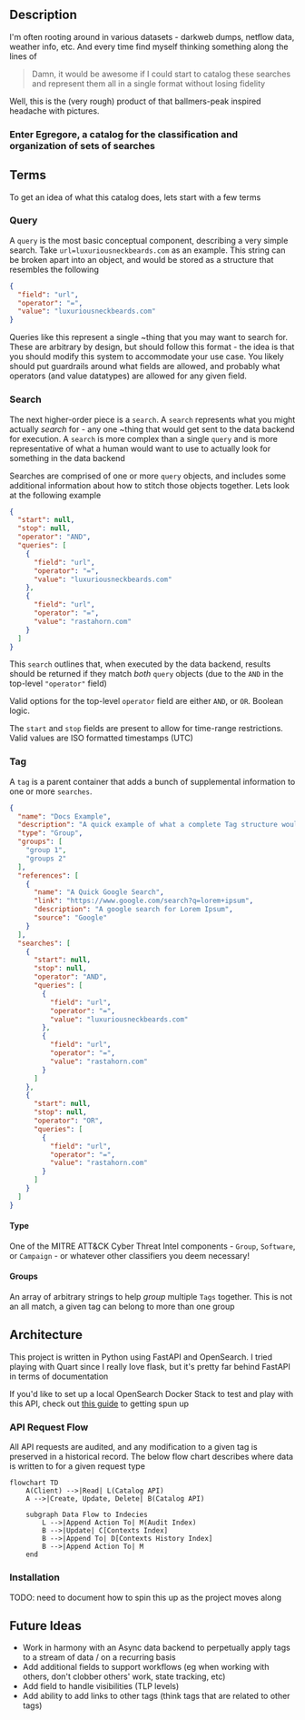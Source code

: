 ## Description

I'm often rooting around in various datasets - darkweb dumps, netflow data, weather info, etc. And every time
find myself thinking something along the lines of

> Damn, it would be awesome if I could start to catalog these searches and represent them all in a single format without
> losing fidelity

Well, this is the (very rough) product of that ballmers-peak inspired headache with pictures.

### Enter Egregore, a catalog for the classification and organization of sets of searches

## Terms

To get an idea of what this catalog does, lets start with a few terms

### Query

A `query` is the most basic conceptual component, describing a very simple search. Take `url=luxuriousneckbeards.com` as
an example. This string can be broken apart into an object, and would be stored as a structure that
resembles the following

```json
{
  "field": "url",
  "operator": "=",
  "value": "luxuriousneckbeards.com"
}
```

Queries like this represent a single ~thing that you may want to search for. These are arbitrary by design, but should
follow this format - the idea is that you should modify this system to accommodate your use case. You likely should put
guardrails around what fields are allowed, and probably what operators (and value datatypes) are allowed for any given
field.

### Search

The next higher-order piece is a `search`. A `search` represents what you might actually _search_ for - any one ~thing
that would get sent to the data backend for execution. A `search` is more complex than a single `query` and is more
representative of what a human would want to use to actually look for something in the data backend

Searches are comprised of one or more `query` objects, and includes some additional information about how to stitch
those objects together. Lets look at the following example

```json
{
  "start": null,
  "stop": null,
  "operator": "AND",
  "queries": [
    {
      "field": "url",
      "operator": "=",
      "value": "luxuriousneckbeards.com"
    },
    {
      "field": "url",
      "operator": "=",
      "value": "rastahorn.com"
    }
  ]
}
```

This `search` outlines that, when executed by the data backend, results should be returned if they match _both_ `query`
objects (due to the `AND` in the top-level `"operator"` field)

Valid options for the top-level `operator` field are either `AND`, or `OR`. Boolean logic.

The `start` and `stop` fields are present to allow for time-range restrictions. Valid values are ISO formatted
timestamps (UTC)

### Tag

A `tag` is a parent container that adds a bunch of supplemental information to one or more `searches`.

```json
{
  "name": "Docs Example",
  "description": "A quick example of what a complete Tag structure would look like. This tag has two searches. Each searches' results can be described by the metadata that this context provides.",
  "type": "Group",
  "groups": [
    "group 1",
    "groups 2"
  ],
  "references": [
    {
      "name": "A Quick Google Search",
      "link": "https://www.google.com/search?q=lorem+ipsum",
      "description": "A google search for Lorem Ipsum",
      "source": "Google"
    }
  ],
  "searches": [
    {
      "start": null,
      "stop": null,
      "operator": "AND",
      "queries": [
        {
          "field": "url",
          "operator": "=",
          "value": "luxuriousneckbeards.com"
        },
        {
          "field": "url",
          "operator": "=",
          "value": "rastahorn.com"
        }
      ]
    },
    {
      "start": null,
      "stop": null,
      "operator": "OR",
      "queries": [
        {
          "field": "url",
          "operator": "=",
          "value": "rastahorn.com"
        }
      ]
    }
  ]
}
```

#### Type

One of the MITRE ATT&CK Cyber Threat Intel components - `Group`, `Software`, or `Campaign` - or whatever other
classifiers you deem necessary!

#### Groups

An array of arbitrary strings to help _group_ multiple `Tags` together. This is not an all match, a given tag
can belong to more than one group

## Architecture

This project is written in Python using FastAPI and OpenSearch. I tried playing with Quart since I really love flask,
but it's pretty far behind FastAPI in terms of documentation

If you'd like to set up a local OpenSearch Docker Stack to test and play with this API, check
out [this guide](https://github.com/flavienbwk/opensearch-docker-compose/blob/main/README.md) to getting spun up

### API Request Flow

All API requests are audited, and any modification to a given tag is preserved in a historical record. The below
flow chart describes where data is written to for a given request type

```mermaid
flowchart TD
    A(Client) -->|Read| L(Catalog API)
    A -->|Create, Update, Delete| B(Catalog API)

    subgraph Data Flow to Indecies
        L -->|Append Action To| M(Audit Index)
        B -->|Update| C[Contexts Index]
        B -->|Append To| D[Contexts History Index]
        B -->|Append Action To| M
    end
```

### Installation

TODO: need to document how to spin this up as the project moves along

## Future Ideas

- Work in harmony with an Async data backend to perpetually apply tags to a stream of data / on a recurring basis
- Add additional fields to support workflows (eg when working with others, don't clobber others' work, state tracking,
  etc)
- Add field to handle visibilities (TLP levels)
- Add ability to add links to other tags (think tags that are related to other tags)
